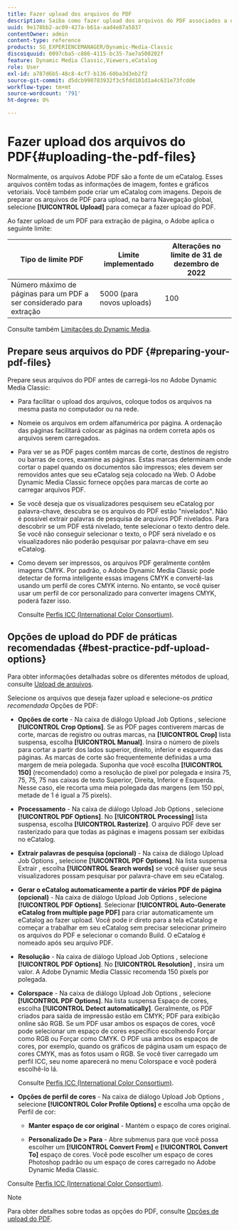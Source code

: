 ```yaml
---
title: Fazer upload dos arquivos do PDF
description: Saiba como fazer upload dos arquivos do PDF associados a um eCatalog no Adobe Dynamic Media Classic.
uuid: 9e178bb2-ac09-427a-b61a-aad4e87a5837
contentOwner: admin
content-type: reference
products: SG_EXPERIENCEMANAGER/Dynamic-Media-Classic
discoiquuid: 0097cba5-c886-4115-bc35-7ae7a500202f
feature: Dynamic Media Classic,Viewers,eCatalog
role: User
exl-id: a787d6b5-48c8-4cf7-b136-60ba3d3eb2f2
source-git-commit: d5dcb990783932f3c5fdd101d1a4c631e73fcdde
workflow-type: tm+mt
source-wordcount: '791'
ht-degree: 0%

---
```


# Fazer upload dos arquivos do PDF{#uploading-the-pdf-files}

Normalmente, os arquivos Adobe PDF são a fonte de um eCatalog. Esses arquivos contêm todas as informações de imagem, fontes e gráficos vetoriais. Você também pode criar um eCatalog com imagens. Depois de preparar os arquivos de PDF para upload, na barra Navegação global, selecione **[!UICONTROL Upload]** para começar a fazer upload do PDF.

Ao fazer upload de um PDF para extração de página, o Adobe aplica o seguinte limite:

| Tipo de limite PDF | Limite implementado | Alterações no limite de 31 de dezembro de 2022 |
| --- | --- | --- |
| Número máximo de páginas para um PDF a ser considerado para extração | 5000 (para novos uploads) | 100 |

Consulte também [Limitações do Dynamic Media](/help/limitations.md).

<!-- 
>[!NOTE]
>
>When you upload a PDF for page extraction, Adobe imposes the following best practice guideline and enforced limit.d
>
>* Maximum page size of a PDF to be considered for extraction
>   * Best practice: 100
>   * Enforced limit: 1000 (for refresh uploads) -->

## Prepare seus arquivos do PDF {#preparing-your-pdf-files}

Prepare seus arquivos do PDF antes de carregá-los no Adobe Dynamic Media Classic:

* Para facilitar o upload dos arquivos, coloque todos os arquivos na mesma pasta no computador ou na rede.
* Nomeie os arquivos em ordem alfanumérica por página. A ordenação das páginas facilitará colocar as páginas na ordem correta após os arquivos serem carregados.
* Para ver se as PDF pages contêm marcas de corte, destinos de registro ou barras de cores, examine as páginas. Estas marcas determinam onde cortar o papel quando os documentos são impressos; eles devem ser removidos antes que seu eCatalog seja colocado na Web. O Adobe Dynamic Media Classic fornece opções para marcas de corte ao carregar arquivos PDF.
* Se você deseja que os visualizadores pesquisem seu eCatalog por palavra-chave, descubra se os arquivos do PDF estão &quot;nivelados&quot;. Não é possível extrair palavras de pesquisa de arquivos PDF nivelados. Para descobrir se um PDF está nivelado, tente selecionar o texto dentro dele. Se você não conseguir selecionar o texto, o PDF será nivelado e os visualizadores não poderão pesquisar por palavra-chave em seu eCatalog.
* Como devem ser impressos, os arquivos PDF geralmente contêm imagens CMYK. Por padrão, o Adobe Dynamic Media Classic pode detectar de forma inteligente essas imagens CMYK e convertê-las usando um perfil de cores CMYK interno. No entanto, se você quiser usar um perfil de cor personalizado para converter imagens CMYK, poderá fazer isso.

   Consulte [Perfis ICC (International Color Consortium)](icc-profiles.md#icc_profiles).

## Opções de upload do PDF de práticas recomendadas {#best-practice-pdf-upload-options}

Para obter informações detalhadas sobre os diferentes métodos de upload, consulte [Upload de arquivos](uploading-files.md#uploading_your_files).

Selecione os arquivos que deseja fazer upload e selecione-os *prática recomendada* Opções de PDF:

* **Opções de corte** - Na caixa de diálogo Upload Job Options , selecione **[!UICONTROL Crop Options]**. Se as PDF pages contiverem marcas de corte, marcas de registro ou outras marcas, na **[!UICONTROL Crop]** lista suspensa, escolha **[!UICONTROL Manual]**. Insira o número de pixels para cortar a partir dos lados superior, direito, inferior e esquerdo das páginas. As marcas de corte são frequentemente definidas a uma margem de meia polegada. Suponha que você escolha **[!UICONTROL 150]** (recomendado) como a resolução de pixel por polegada e insira 75, 75, 75, 75 nas caixas de texto Superior, Direita, Inferior e Esquerda. Nesse caso, ele recorta uma meia polegada das margens (em 150 ppi, metade de 1 é igual a 75 pixels).

* **Processamento** - Na caixa de diálogo Upload Job Options , selecione **[!UICONTROL PDF Options]**. No **[!UICONTROL Processing]** lista suspensa, escolha **[!UICONTROL Rasterize]**. O arquivo PDF deve ser rasterizado para que todas as páginas e imagens possam ser exibidas no eCatalog.

* **Extrair palavras de pesquisa (opcional)** - Na caixa de diálogo Upload Job Options , selecione **[!UICONTROL PDF Options]**. Na lista suspensa Extrair , escolha **[!UICONTROL Search words]** se você quiser que seus visualizadores possam pesquisar por palavra-chave em seu eCatalog.

* **Gerar o eCatalog automaticamente a partir de vários PDF de página (opcional)** - Na caixa de diálogo Upload Job Options , selecione **[!UICONTROL PDF Options]**. Selecionar **[!UICONTROL Auto-Generate eCatalog from multiple page PDF]** para criar automaticamente um eCatalog ao fazer upload. Você pode ir direto para a tela eCatalog e começar a trabalhar em seu eCatalog sem precisar selecionar primeiro os arquivos do PDF e selecionar o comando Build. O eCatalog é nomeado após seu arquivo PDF.

* **Resolução** - Na caixa de diálogo Upload Job Options , selecione **[!UICONTROL PDF Options]**. No **[!UICONTROL Resolution]** , insira um valor. A Adobe Dynamic Media Classic recomenda 150 pixels por polegada.

* **Colorspace** - Na caixa de diálogo Upload Job Options , selecione **[!UICONTROL PDF Options]**. Na lista suspensa Espaço de cores, escolha **[!UICONTROL Detect automatically]**. Geralmente, os PDF criados para saída de impressão estão em CMYK; PDF para exibição online são RGB. Se um PDF usar ambos os espaços de cores, você pode selecionar um espaço de cores específico escolhendo Forçar como RGB ou Forçar como CMYK. O PDF usa ambos os espaços de cores, por exemplo, quando os gráficos de página usam um espaço de cores CMYK, mas as fotos usam o RGB. Se você tiver carregado um perfil ICC, seu nome aparecerá no menu Colorspace e você poderá escolhê-lo lá.

   Consulte [Perfis ICC (International Color Consortium)](/help/icc-profiles.md).

* **Opções de perfil de cores** - Na caixa de diálogo Upload Job Options , selecione **[!UICONTROL Color Profile Options]** e escolha uma opção de Perfil de cor:

   * **Manter espaço de cor original** - Mantém o espaço de cores original.

   * **Personalizado De > Para** - Abre submenus para que você possa escolher um **[!UICONTROL Convert From]** e **[!UICONTROL Convert To]** espaço de cores. Você pode escolher um espaço de cores Photoshop padrão ou um espaço de cores carregado no Adobe Dynamic Media Classic.

<!-- * **Convert To SRGB** - Converts to SRGB (Standard Red Green Blue). SRGB is the recommended color space for displaying images on web pages. -->

Consulte [Perfis ICC (International Color Consortium)](icc-profiles.md#icc_profiles).

>[!NOTE]
>
>Para obter detalhes sobre todas as opções do PDF, consulte [Opções de upload do PDF](pdfs.md#pdf_upload_options).
